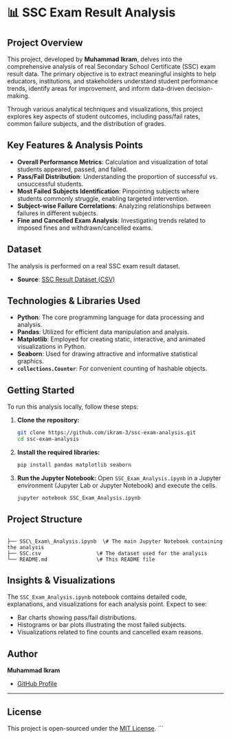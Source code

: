 

# 📊 SSC Exam Result Analysis

## Project Overview

This project, developed by **Muhammad Ikram**, delves into the comprehensive analysis of real Secondary School Certificate (SSC) exam result data. The primary objective is to extract meaningful insights to help educators, institutions, and stakeholders understand student performance trends, identify areas for improvement, and inform data-driven decision-making.

Through various analytical techniques and visualizations, this project explores key aspects of student outcomes, including pass/fail rates, common failure subjects, and the distribution of grades.

## Key Features & Analysis Points

* **Overall Performance Metrics**: Calculation and visualization of total students appeared, passed, and failed.
* **Pass/Fail Distribution**: Understanding the proportion of successful vs. unsuccessful students.
* **Most Failed Subjects Identification**: Pinpointing subjects where students commonly struggle, enabling targeted intervention.
* **Subject-wise Failure Correlations**: Analyzing relationships between failures in different subjects.
* **Fine and Cancelled Exam Analysis**: Investigating trends related to imposed fines and withdrawn/cancelled exams.

## Dataset

The analysis is performed on a real SSC exam result dataset.
* **Source**: [SSC Result Dataset (CSV)](https://raw.githubusercontent.com/ikram-3/ssc-exam-analysis/main/SSC.csv)

## Technologies & Libraries Used

* **Python**: The core programming language for data processing and analysis.
* **Pandas**: Utilized for efficient data manipulation and analysis.
* **Matplotlib**: Employed for creating static, interactive, and animated visualizations in Python.
* **Seaborn**: Used for drawing attractive and informative statistical graphics.
* **`collections.Counter`**: For convenient counting of hashable objects.

## Getting Started

To run this analysis locally, follow these steps:

1.  **Clone the repository:**
    ```bash
    git clone https://github.com/ikram-3/ssc-exam-analysis.git
    cd ssc-exam-analysis
    ```
2.  **Install the required libraries:**
    ```bash
    pip install pandas matplotlib seaborn
    ```
3.  **Run the Jupyter Notebook:**
    Open `SSC_Exam_Analysis.ipynb` in a Jupyter environment (Jupyter Lab or Jupyter Notebook) and execute the cells.

    ```bash
    jupyter notebook SSC_Exam_Analysis.ipynb
    ```

## Project Structure

````

├── SSC\_Exam\_Analysis.ipynb  \# The main Jupyter Notebook containing the analysis
├── SSC.csv                  \# The dataset used for the analysis
└── README.md                \# This README file

````

## Insights & Visualizations

The `SSC_Exam_Analysis.ipynb` notebook contains detailed code, explanations, and visualizations for each analysis point. Expect to see:

* Bar charts showing pass/fail distributions.
* Histograms or bar plots illustrating the most failed subjects.
* Visualizations related to fine counts and cancelled exam reasons.

## Author

**Muhammad Ikram**
* [GitHub Profile](https://github.com/ikram-3)
---
## License

This project is open-sourced under the [MIT License](LICENSE). ```
````
